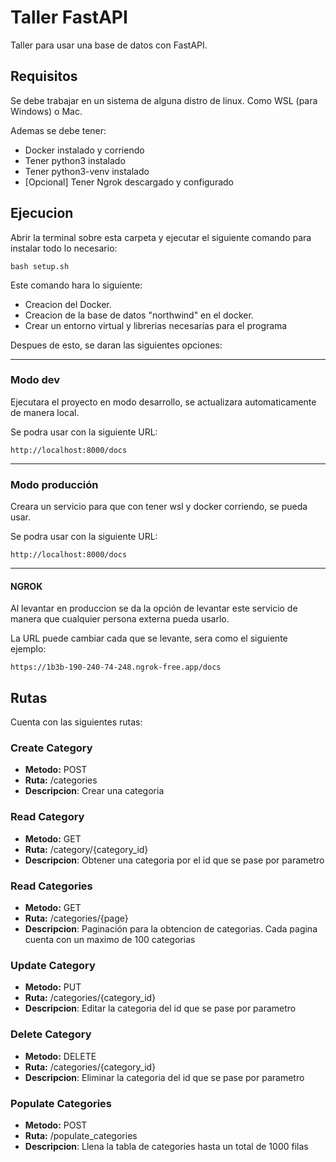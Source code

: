 # Taller FastAPI
Taller para usar una base de datos con FastAPI.


## Requisitos
Se debe trabajar en un sistema de alguna distro de linux. Como  WSL (para Windows) o Mac.

Ademas se debe tener:

- Docker instalado y corriendo
- Tener python3 instalado
- Tener python3-venv instalado
- [Opcional] Tener Ngrok descargado y configurado


## Ejecucion
Abrir la terminal sobre esta carpeta y ejecutar el siguiente comando para instalar todo lo necesario:

```
bash setup.sh
```

Este comando hara lo siguiente:

- Creacion del Docker.
- Creacion de la base de datos "northwind" en el docker. 
- Crear un entorno virtual y librerias necesarias para el programa

Despues de esto, se daran las siguientes opciones:

---
### Modo dev
Ejecutara el proyecto en modo desarrollo, se actualizara automaticamente de manera local.

Se podra usar con la siguiente URL:

```
http://localhost:8000/docs
```

---
### Modo producción
Creara un servicio para que con tener wsl y docker corriendo, se pueda usar.

Se podra usar con la siguiente URL:

```
http://localhost:8000/docs
```

---
#### NGROK
Al levantar en produccion se da la opción de levantar este servicio de manera que cualquier persona externa pueda usarlo.

La URL puede cambiar cada que se levante, sera como el siguiente ejemplo:

```
https://1b3b-190-240-74-248.ngrok-free.app/docs
```


## Rutas
Cuenta con las siguientes rutas:

### Create Category
- **Metodo:** POST
- **Ruta:** /categories
- **Descripcion**: Crear una categoria

### Read Category
- **Metodo:** GET
- **Ruta:** /category/{category_id}
- **Descripcion**: Obtener una categoria por el id que se pase por parametro

### Read Categories
- **Metodo:** GET
- **Ruta:** /categories/{page}
- **Descripcion**: Paginación para la obtencion de categorias. Cada pagina cuenta con un maximo de 100 categorias

### Update Category
- **Metodo:** PUT
- **Ruta:** /categories/{category_id}
- **Descripcion**: Editar la categoria del id que se pase por parametro

### Delete Category
- **Metodo:** DELETE
- **Ruta:** /categories/{category_id}
- **Descripcion**: Eliminar la categoria del id que se pase por parametro

### Populate Categories
- **Metodo:** POST
- **Ruta:** /populate_categories
- **Descripcion**: Llena la tabla de categories hasta un total de 1000 filas